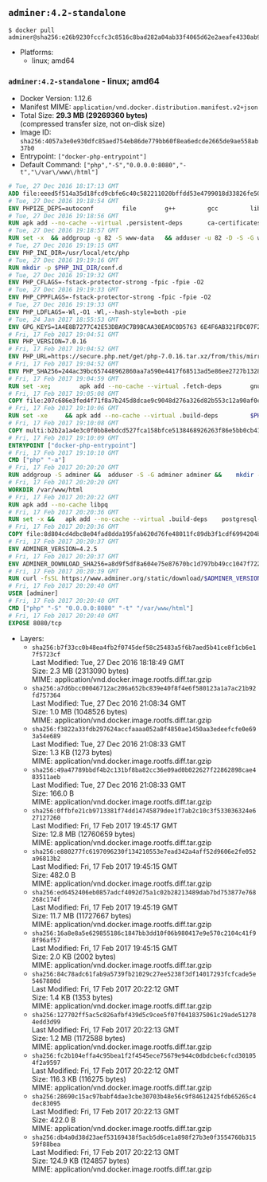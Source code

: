 ## `adminer:4.2-standalone`

```console
$ docker pull adminer@sha256:e26b9230fccfc3c8516c8bad282a04ab33f4065d62e2aeafe4330ab976ed259d
```

-	Platforms:
	-	linux; amd64

### `adminer:4.2-standalone` - linux; amd64

-	Docker Version: 1.12.6
-	Manifest MIME: `application/vnd.docker.distribution.manifest.v2+json`
-	Total Size: **29.3 MB (29269360 bytes)**  
	(compressed transfer size, not on-disk size)
-	Image ID: `sha256:4057a3e0e930dfc85aed754eb86de779bb60f8ea6edcde2665de9ae558ab37b0`
-	Entrypoint: `["docker-php-entrypoint"]`
-	Default Command: `["php","-S","0.0.0.0:8080","-t","\/var\/www\/html"]`

```dockerfile
# Tue, 27 Dec 2016 18:17:13 GMT
ADD file:eeed5f514a35d18fcd9cbfe6c40c582211020bffdd53e4799018d33826fe5067 in / 
# Tue, 27 Dec 2016 19:18:54 GMT
ENV PHPIZE_DEPS=autoconf 		file 		g++ 		gcc 		libc-dev 		make 		pkgconf 		re2c
# Tue, 27 Dec 2016 19:18:56 GMT
RUN apk add --no-cache --virtual .persistent-deps 		ca-certificates 		curl 		tar 		xz
# Tue, 27 Dec 2016 19:18:57 GMT
RUN set -x 	&& addgroup -g 82 -S www-data 	&& adduser -u 82 -D -S -G www-data www-data
# Tue, 27 Dec 2016 19:19:15 GMT
ENV PHP_INI_DIR=/usr/local/etc/php
# Tue, 27 Dec 2016 19:19:16 GMT
RUN mkdir -p $PHP_INI_DIR/conf.d
# Tue, 27 Dec 2016 19:19:32 GMT
ENV PHP_CFLAGS=-fstack-protector-strong -fpic -fpie -O2
# Tue, 27 Dec 2016 19:19:33 GMT
ENV PHP_CPPFLAGS=-fstack-protector-strong -fpic -fpie -O2
# Tue, 27 Dec 2016 19:19:33 GMT
ENV PHP_LDFLAGS=-Wl,-O1 -Wl,--hash-style=both -pie
# Tue, 24 Jan 2017 18:55:53 GMT
ENV GPG_KEYS=1A4E8B7277C42E53DBA9C7B9BCAA30EA9C0D5763 6E4F6AB321FDC07F2C332E3AC2BF0BC433CFC8B3
# Fri, 17 Feb 2017 19:04:51 GMT
ENV PHP_VERSION=7.0.16
# Fri, 17 Feb 2017 19:04:52 GMT
ENV PHP_URL=https://secure.php.net/get/php-7.0.16.tar.xz/from/this/mirror PHP_ASC_URL=https://secure.php.net/get/php-7.0.16.tar.xz.asc/from/this/mirror
# Fri, 17 Feb 2017 19:04:52 GMT
ENV PHP_SHA256=244ac39bc657448962860aa7a590e4417f68513ad5e86ee2727b1328b0537309 PHP_MD5=6161aba9d24322d889da5d2ff944bddf
# Fri, 17 Feb 2017 19:04:59 GMT
RUN set -xe; 		apk add --no-cache --virtual .fetch-deps 		gnupg 		openssl 	; 		mkdir -p /usr/src; 	cd /usr/src; 		wget -O php.tar.xz "$PHP_URL"; 		if [ -n "$PHP_SHA256" ]; then 		echo "$PHP_SHA256 *php.tar.xz" | sha256sum -c -; 	fi; 	if [ -n "$PHP_MD5" ]; then 		echo "$PHP_MD5 *php.tar.xz" | md5sum -c -; 	fi; 		if [ -n "$PHP_ASC_URL" ]; then 		wget -O php.tar.xz.asc "$PHP_ASC_URL"; 		export GNUPGHOME="$(mktemp -d)"; 		for key in $GPG_KEYS; do 			gpg --keyserver ha.pool.sks-keyservers.net --recv-keys "$key"; 		done; 		gpg --batch --verify php.tar.xz.asc php.tar.xz; 		rm -r "$GNUPGHOME"; 	fi; 		apk del .fetch-deps
# Fri, 17 Feb 2017 19:05:08 GMT
COPY file:207c686e3fed4f71f8a7b245d8dcae9c9048d276a326d82b553c12a90af0c0ca in /usr/local/bin/ 
# Fri, 17 Feb 2017 19:10:06 GMT
RUN set -xe 	&& apk add --no-cache --virtual .build-deps 		$PHPIZE_DEPS 		curl-dev 		libedit-dev 		libxml2-dev 		openssl-dev 		sqlite-dev 		&& export CFLAGS="$PHP_CFLAGS" 		CPPFLAGS="$PHP_CPPFLAGS" 		LDFLAGS="$PHP_LDFLAGS" 	&& docker-php-source extract 	&& cd /usr/src/php 	&& ./configure 		--with-config-file-path="$PHP_INI_DIR" 		--with-config-file-scan-dir="$PHP_INI_DIR/conf.d" 				--disable-cgi 				--enable-ftp 		--enable-mbstring 		--enable-mysqlnd 				--with-curl 		--with-libedit 		--with-openssl 		--with-zlib 				$PHP_EXTRA_CONFIGURE_ARGS 	&& make -j "$(getconf _NPROCESSORS_ONLN)" 	&& make install 	&& { find /usr/local/bin /usr/local/sbin -type f -perm +0111 -exec strip --strip-all '{}' + || true; } 	&& make clean 	&& docker-php-source delete 		&& runDeps="$( 		scanelf --needed --nobanner --recursive /usr/local 			| awk '{ gsub(/,/, "\nso:", $2); print "so:" $2 }' 			| sort -u 			| xargs -r apk info --installed 			| sort -u 	)" 	&& apk add --no-cache --virtual .php-rundeps $runDeps 		&& apk del .build-deps
# Fri, 17 Feb 2017 19:10:08 GMT
COPY multi:b2b2a1a4e3c0f0bb8ebdcd527fca158bfce5138468926263f86e5bb0cb41970f in /usr/local/bin/ 
# Fri, 17 Feb 2017 19:10:09 GMT
ENTRYPOINT ["docker-php-entrypoint"]
# Fri, 17 Feb 2017 19:10:10 GMT
CMD ["php" "-a"]
# Fri, 17 Feb 2017 20:20:20 GMT
RUN addgroup -S adminer &&	adduser -S -G adminer adminer &&	mkdir -p /var/www/html
# Fri, 17 Feb 2017 20:20:20 GMT
WORKDIR /var/www/html
# Fri, 17 Feb 2017 20:20:22 GMT
RUN apk add --no-cache libpq
# Fri, 17 Feb 2017 20:20:36 GMT
RUN set -x &&	apk add --no-cache --virtual .build-deps 	postgresql-dev 	sqlite-dev &&	docker-php-ext-install pdo_mysql pdo_pgsql pdo_sqlite &&	apk del .build-deps
# Fri, 17 Feb 2017 20:20:36 GMT
COPY file:8d804cd4dbc8e04fad8dda195fab620d76fe48011fc89db3f1cdf6994204b0f7 in . 
# Fri, 17 Feb 2017 20:20:37 GMT
ENV ADMINER_VERSION=4.2.5
# Fri, 17 Feb 2017 20:20:37 GMT
ENV ADMINER_DOWNLOAD_SHA256=a8d9f5df8a604e75e87670bc1d797bb49cc1047f722a8630bda514fdc407f84f
# Fri, 17 Feb 2017 20:20:39 GMT
RUN curl -fsSL https://www.adminer.org/static/download/$ADMINER_VERSION/adminer-$ADMINER_VERSION-en.php -o adminer.php &&	echo "$ADMINER_DOWNLOAD_SHA256  adminer.php" |sha256sum -c -
# Fri, 17 Feb 2017 20:20:40 GMT
USER [adminer]
# Fri, 17 Feb 2017 20:20:40 GMT
CMD ["php" "-S" "0.0.0.0:8080" "-t" "/var/www/html"]
# Fri, 17 Feb 2017 20:20:40 GMT
EXPOSE 8080/tcp
```

-	Layers:
	-	`sha256:b7f33cc0b48ea4fb2f0745def58c25483a5f6b7aed5b41ce8f1cb6e17f5723cf`  
		Last Modified: Tue, 27 Dec 2016 18:18:49 GMT  
		Size: 2.3 MB (2313090 bytes)  
		MIME: application/vnd.docker.image.rootfs.diff.tar.gzip
	-	`sha256:a7d6bcc00046712ac206a652bc839e40f8f4e6f580123a1a7ac21b92fd757364`  
		Last Modified: Tue, 27 Dec 2016 21:08:34 GMT  
		Size: 1.0 MB (1048526 bytes)  
		MIME: application/vnd.docker.image.rootfs.diff.tar.gzip
	-	`sha256:f3822a33fdb297624accfaaaa052a8f4850ae1450aa3edeefcfe0e693a54e689`  
		Last Modified: Tue, 27 Dec 2016 21:08:33 GMT  
		Size: 1.3 KB (1273 bytes)  
		MIME: application/vnd.docker.image.rootfs.diff.tar.gzip
	-	`sha256:49a47789bbdf4b2c131bf8ba82cc36e09ad0b022627f22862898cae483511aeb`  
		Last Modified: Tue, 27 Dec 2016 21:08:33 GMT  
		Size: 166.0 B  
		MIME: application/vnd.docker.image.rootfs.diff.tar.gzip
	-	`sha256:0ffbfe21cb9713381f74dd14745879dee1f7ab2c10c3f533036324e627127260`  
		Last Modified: Fri, 17 Feb 2017 19:45:17 GMT  
		Size: 12.8 MB (12760659 bytes)  
		MIME: application/vnd.docker.image.rootfs.diff.tar.gzip
	-	`sha256:e880277fc6197096230f134210553e7ead342a4aff52d9606e2fe052a96813b2`  
		Last Modified: Fri, 17 Feb 2017 19:45:15 GMT  
		Size: 482.0 B  
		MIME: application/vnd.docker.image.rootfs.diff.tar.gzip
	-	`sha256:ed6452406eb0857adcf4092d75a1c02b28213489dab7bd753877e768268c174f`  
		Last Modified: Fri, 17 Feb 2017 19:45:19 GMT  
		Size: 11.7 MB (11727667 bytes)  
		MIME: application/vnd.docker.image.rootfs.diff.tar.gzip
	-	`sha256:16a8e8a5e629855186c1847bb3dd10f06b980417e9e570c2104c41f98f96af57`  
		Last Modified: Fri, 17 Feb 2017 19:45:15 GMT  
		Size: 2.0 KB (2002 bytes)  
		MIME: application/vnd.docker.image.rootfs.diff.tar.gzip
	-	`sha256:84c78adc61fab9a5739fb21029c27ee5238f3df14017293fcfcade5e5467880d`  
		Last Modified: Fri, 17 Feb 2017 20:22:12 GMT  
		Size: 1.4 KB (1353 bytes)  
		MIME: application/vnd.docker.image.rootfs.diff.tar.gzip
	-	`sha256:127702ff5ac5c826afbf439d5c9cee5f07f0418375061c29ade512784edd3d99`  
		Last Modified: Fri, 17 Feb 2017 20:22:13 GMT  
		Size: 1.2 MB (1172588 bytes)  
		MIME: application/vnd.docker.image.rootfs.diff.tar.gzip
	-	`sha256:fc2b104effa4c95bea1f2f4545ece75679e944c0dbdcbe6cfcd301054f2a9597`  
		Last Modified: Fri, 17 Feb 2017 20:22:12 GMT  
		Size: 116.3 KB (116275 bytes)  
		MIME: application/vnd.docker.image.rootfs.diff.tar.gzip
	-	`sha256:28690c15ac97babf4dae3cbe30703b48e56c9f84612425fdb65265c4dec83095`  
		Last Modified: Fri, 17 Feb 2017 20:22:13 GMT  
		Size: 422.0 B  
		MIME: application/vnd.docker.image.rootfs.diff.tar.gzip
	-	`sha256:db4a0d38d23aef53169438f5acb5d6ce1a898f27b3e0f3554760b31559f88bea`  
		Last Modified: Fri, 17 Feb 2017 20:22:13 GMT  
		Size: 124.9 KB (124857 bytes)  
		MIME: application/vnd.docker.image.rootfs.diff.tar.gzip
